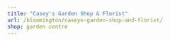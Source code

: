 ```yaml
---
title: "Casey's Garden Shop & Florist"
url: /bloomington/caseys-garden-shop-and-florist/
shop: garden centre
---
```

